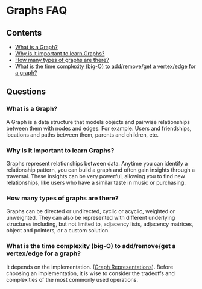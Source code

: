 # Graphs FAQ

## Contents

* [What is a Graph?](#q100)
* [Why is it important to learn Graphs?](#q101)
* [How many types of graphs are there?](#q102)
* [What is the time complexity (big-O) to add/remove/get a vertex/edge for a graph?](#q103)


## Questions

<a name="q100"></a>
### What is a Graph?
A Graph is a data structure that models objects and pairwise relationships between them with nodes and edges. For example: Users and friendships, locations and paths between them, parents and children, etc.

<a name="q101"></a>
### Why is it important to learn Graphs?
Graphs represent relationships between data. Anytime you can identify a relationship pattern, you can build a graph and often gain insights through a traversal. These insights can be very powerful, allowing you to find new relationships, like users who have a similar taste in music or purchasing.

<a name="q102"></a>
### How many types of graphs are there?
Graphs can be directed or undirected, cyclic or acyclic, weighted or unweighted. They can also be represented with different underlying structures including, but not limited to, adjacency lists, adjacency matrices, object and pointers, or a custom solution.

<a name="q103"></a>
### What is the time complexity (big-O) to add/remove/get a vertex/edge for a graph?
It depends on the implementation. ([Graph Representations](https://github.com/BloomInstituteOfTechnology/Graphs/tree/master/objectives/graph-representations)). Before choosing an implementation, it is wise to consider the tradeoffs and complexities of the most commonly used operations.
